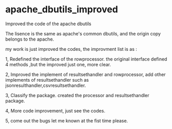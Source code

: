 apache_dbutils_improved
=======================

Improved the code of the apache dbutils

The lisence is the same as apache's common dbutils, and the origin copy belongs to the apache. 

my work is just improved the codes, the improvment list is as :

1, Redefined the interface of the rowprocessor. the original interface defined 4 methods ,but the improved just one, 
   more clear.
   
2, Improved the implement of resultsethandler and rowprocessor, add other implements of resultsethandler such as 
   jsonresulthandler,csvresultsethandler.
   
3, Classify the package. created the processor and resultsethandler package.

4, More code improvement, just see the codes.

5, come out the bugs let me known at the fist time please.

